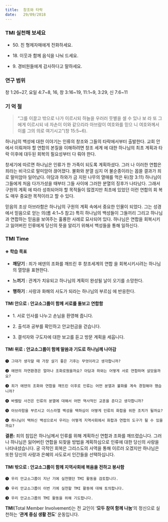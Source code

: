 ```yaml
---
title:  창조와 타락 
date:   29/09/2018
---
```


### TMI 실천해 보세요

- 50\. 친 형제자매에게 전화하세요.

- 18\. 이웃과 함께 음식을 나눠 드세요.

- 9\. 경비원들에게 감사하다고 말하세요.

###  연구 범위

창 1:26~27, 요일 4:7~8, 16, 창 3:16~19, 11:1~9, 3:29, 신 7:6~11

### 기 억 절

> <p></p>
> “그를 이끌고 밖으로 나가 이르시되 하늘을 우러러 뭇별을 셀 수 있나 보
> 라 또 그에게 이르시되 네 자손이 이와 같으리라 아브람이 여호와를 믿으
> 니 여호와께서 이를 그의 의로 여기시고”(창 15:5~6).

하나님의 백성에 대한 이야기는 인류의 창조와 그들의 타락에서부터
출발한다. 교회 안에서 이뤄져야 할 연합의 본질을 이해하려면 창조 세계
에 대한 하나님의 최초 계획과 타락 이후에 대두된 회복의 필요성부터 다
뤄야 한다.

창세기에 따르면 하나님은 인류가 한 가족이 되도록 계획하셨다. 그러
나 이러한 연합은 죄라는 비극으로 말미암아 끊어졌다. 불화와 분열 심지
어 불순종이라는 몹쓸 결과가 죄로 말미암아 일어났다. 아담과 하와가 금
지된 나무의 열매를 먹은 뒤(창 3:11) 하나님이 그들에게 처음 다가가셨을
때부터 그들 사이에 그러한 분열의 징후가 나타났다. 그래서 구원의 계획
에 따라 성취되어야 할 목적들이 많겠지만 최초에 있었던 이런 연합의 회
복도 매우 중요한 목적이라고 할 수 있다.

믿음의 조상 아브라함은 하나님의 구원의 계획 속에서 중요한 인물이
되었다. 그는 성경에서 믿음으로 얻는 의(롬 4:1~5 참고) 특히 하나님의
백성들이 그들끼리 그리고 하나님과 연합하는 믿음을 보여주는 훌륭한
사례로 묘사되어 있다. 하나님은 연합을 회복시키고 잃어버린 인류에게
당신의 뜻을 알리기 위해서 백성들을 통해 일하신다.

### TMI Time

#### ※ 학습 목표

- **깨닫기** : 죄가 에덴의 조화를 깨뜨린 후 창조세계의 연합
을 회복시키시려는 하나님의 열망을 표현한다.

- **느끼기** : 관계가 치유되고 하나님의 계획이 완성될 날이
오기를 소망한다.

- **행하기** : 사랑과 화해의 사도가 되라는 하나님의 부르심
에 반응한다.

#### TMI 안으로 : 안교소그룹이 함께 서로를 돌보고 연합함

- 1\. 서로 인사를 나누고
손님을 환영해 줍니다.

- 2\. 출석과 공부를 확인하고
안교헌금을 걷습니다.

- 3\. 결석자와 구도자에
대한 보고를 듣고
방문 계획을 세웁니다.

#### TMI 위로 : 안교소그룹이 함께 말씀과 기도로 하나님께 나아감

`➊ 그대가 생각할 때 가장 살기 좋은 기후는 무엇이라고 생각합니까?`

`➋ 에덴의 자연환경은 얼마나 조화로웠을까요? 아담과 하와는 어떻게 서로 연합하며 살았을까요?`

`➌ 죄가 에덴의 조화와 연합을 깨뜨린 이후로 인류는 어떤 분열과 불화를 계속 경험해야 했습니까?`

`➍ 바벨탑 사건은 인류의 분열에 대해서 어떤 역사적인 교훈을 준다고 생각합니까?`

`➎ 아브라함을 부르시고 이스라엘 백성을 택하심이 어떻게 인류의 화합을 위한 조치가 될까요?`

`➏ 하나님이 택하신 백성으로서 우리는 어떻게 지역사회에서 화합과 연합의 도구가 될 수 있을까요?`

**결론:** 죄의 침입은 하나님께서 인류를 위해 계획하신 연합과 조화를 깨뜨렸습니다. 그러나 하나님은
잃어버린 연합을 되찾을 방법을 계획하심으로 인류에 대한 당신의 사랑을 나타내셨습니다. 궁
극적인 회복은 그리스도의 사역을 통해 이르러 오겠지만 하나님은 또한 당신의 사랑과 은혜의
사도로서 인간들을 선택하십니다.

#### TMI 밖으로 : 안교소그룹이 함께 지역사회에 복음을 전하고 봉사함

`➊ 우리 안교소그룹이 지난 기에 실천했던 TMI 활동을 검토합니다.`

`➋ 우리 안교소그룹이 이번 기에 실천할 TMI 활동에 대해 토의합니다.`

`➌ 우리 안교소그룹의 TMI 활동을 위해 기도합니다.`

**TMI**(Total Member Involvement)는 전 교인이 ‘**모두 참여 함께 나눔**’의 정신으로 실천하는 ‘**관계 중심 생활 전도**’ 운동입니다.